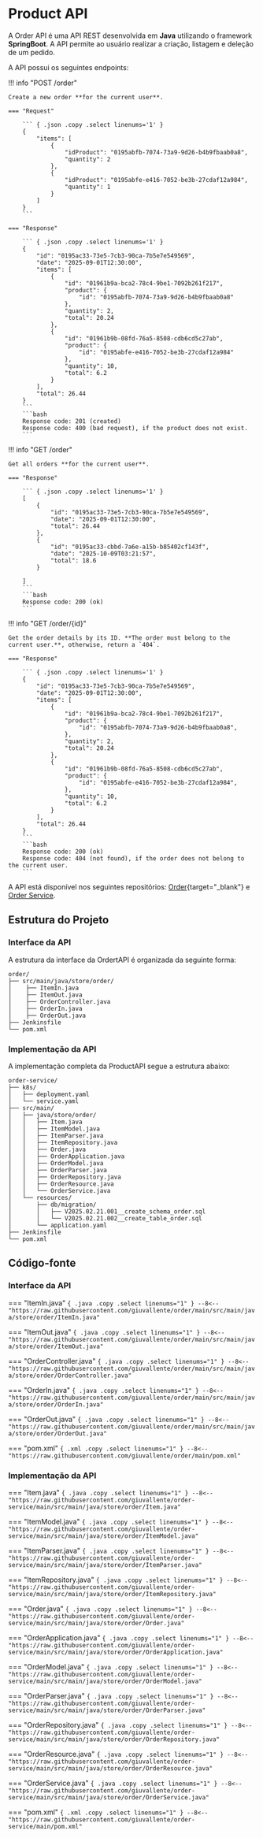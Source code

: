 # Product API

A Order API é uma API REST desenvolvida em **Java** utilizando o framework **SpringBoot**. A API permite ao usuário realizar a criação, listagem e deleção de um pedido. 

A API possui os seguintes endpoints:

!!! info "POST /order"

    Create a new order **for the current user**.

    === "Request"

        ``` { .json .copy .select linenums='1' }
        {
            "items": [
                {
                    "idProduct": "0195abfb-7074-73a9-9d26-b4b9fbaab0a8",
                    "quantity": 2
                },
                {
                    "idProduct": "0195abfe-e416-7052-be3b-27cdaf12a984",
                    "quantity": 1
                }
            ]
        }
        ```

    === "Response"

        ``` { .json .copy .select linenums='1' }
        {
            "id": "0195ac33-73e5-7cb3-90ca-7b5e7e549569",
            "date": "2025-09-01T12:30:00",
            "items": [
                {
                    "id": "01961b9a-bca2-78c4-9be1-7092b261f217",
                    "product": {
                        "id": "0195abfb-7074-73a9-9d26-b4b9fbaab0a8"
                    },
                    "quantity": 2,
                    "total": 20.24
                },
                {
                    "id": "01961b9b-08fd-76a5-8508-cdb6cd5c27ab",
                    "product": {
                        "id": "0195abfe-e416-7052-be3b-27cdaf12a984"
                    },
                    "quantity": 10,
                    "total": 6.2
                }
            ],
            "total": 26.44
        }
        ```
        ```bash
        Response code: 201 (created)
        Response code: 400 (bad request), if the product does not exist.
        ```

!!! info "GET /order"

    Get all orders **for the current user**.

    === "Response"

        ``` { .json .copy .select linenums='1' }
        [
            {
                "id": "0195ac33-73e5-7cb3-90ca-7b5e7e549569",
                "date": "2025-09-01T12:30:00",
                "total": 26.44
            },
            {
                "id": "0195ac33-cbbd-7a6e-a15b-b85402cf143f",
                "date": "2025-10-09T03:21:57",
                "total": 18.6
            }
            
        ]
        ```
        ```bash
        Response code: 200 (ok)
        ```

!!! info "GET /order/{id}"

    Get the order details by its ID. **The order must belong to the current user.**, otherwise, return a `404`.

    === "Response"

        ``` { .json .copy .select linenums='1' }
        {
            "id": "0195ac33-73e5-7cb3-90ca-7b5e7e549569",
            "date": "2025-09-01T12:30:00",
            "items": [
                {
                    "id": "01961b9a-bca2-78c4-9be1-7092b261f217",
                    "product": {
                        "id": "0195abfb-7074-73a9-9d26-b4b9fbaab0a8",
                    },
                    "quantity": 2,
                    "total": 20.24
                },
                {
                    "id": "01961b9b-08fd-76a5-8508-cdb6cd5c27ab",
                    "product": {
                        "id": "0195abfe-e416-7052-be3b-27cdaf12a984",
                    },
                    "quantity": 10,
                    "total": 6.2
                }
            ],
            "total": 26.44
        }
        ```
        ```bash
        Response code: 200 (ok)
        Response code: 404 (not found), if the order does not belong to the current user.
        ```

A API está disponível nos seguintes repositórios: [Order](https://github.com/giuvallente/order){target="_blank"} e [Order Service](https://github.com/giuvallente/order-service).

## Estrutura do Projeto 

### Interface da API

A estrutura da interface da OrdertAPI é organizada da seguinte forma:

```
order/
├── src/main/java/store/order/
│    ├── ItemIn.java
│    ├── ItemOut.java
│    ├── OrderController.java
│    ├── OrderIn.java
│    ├── OrderOut.java
├── Jenkinsfile
└── pom.xml
```

### Implementação da API

A implementação completa da ProductAPI segue a estrutura abaixo:

```
order-service/
├── k8s/
│   ├── deployment.yaml
│   └── service.yaml
├── src/main/
│   ├── java/store/order/
│   │   ├── Item.java
│   │   ├── ItemModel.java
│   │   ├── ItemParser.java
│   │   ├── ItemRepository.java
│   │   ├── Order.java
│   │   ├── OrderApplication.java
│   │   ├── OrderModel.java
│   │   ├── OrderParser.java
│   │   ├── OrderRepository.java
│   │   ├── OrderResource.java
│   │   └── OrderService.java
│   └── resources/
│       ├── db/migration/
│       │   ├── V2025.02.21.001__create_schema_order.sql
│       │   └── V2025.02.21.002__create_table_order.sql
│       └── application.yaml
├── Jenkinsfile
└── pom.xml

```

## Código-fonte

### Interface da API

=== "ItemIn.java"
    ``` { .java .copy .select linenums="1" }
    --8<-- "https://raw.githubusercontent.com/giuvallente/order/main/src/main/java/store/order/ItemIn.java"
    ```

=== "ItemOut.java"
    ``` { .java .copy .select linenums="1" }
    --8<-- "https://raw.githubusercontent.com/giuvallente/order/main/src/main/java/store/order/ItemOut.java"
    ```

=== "OrderController.java"
    ``` { .java .copy .select linenums="1" }
    --8<-- "https://raw.githubusercontent.com/giuvallente/order/main/src/main/java/store/order/OrderController.java"
    ```

=== "OrderIn.java"
    ``` { .java .copy .select linenums="1" }
    --8<-- "https://raw.githubusercontent.com/giuvallente/order/main/src/main/java/store/order/OrderIn.java"    
    ```

=== "OrderOut.java"
    ``` { .java .copy .select linenums="1" }
    --8<-- "https://raw.githubusercontent.com/giuvallente/order/main/src/main/java/store/order/OrderOut.java"
    ```

=== "pom.xml"
    ``` { .xml .copy .select linenums="1" }
    --8<-- "https://raw.githubusercontent.com/giuvallente/order/main/pom.xml"
    ```

### Implementação da API

=== "Item.java"
    ``` { .java .copy .select linenums="1" }
    --8<-- "https://raw.githubusercontent.com/giuvallente/order-service/main/src/main/java/store/order/Item.java"
    ```

=== "ItemModel.java"
    ``` { .java .copy .select linenums="1" }
    --8<-- "https://raw.githubusercontent.com/giuvallente/order-service/main/src/main/java/store/order/ItemModel.java"
    ```

=== "ItemParser.java"
    ``` { .java .copy .select linenums="1" }
    --8<-- "https://raw.githubusercontent.com/giuvallente/order-service/main/src/main/java/store/order/ItemParser.java"
    ```

=== "ItemRepository.java"
    ``` { .java .copy .select linenums="1" }
    --8<-- "https://raw.githubusercontent.com/giuvallente/order-service/main/src/main/java/store/order/ItemRepository.java"
    ```

=== "Order.java"
    ``` { .java .copy .select linenums="1" }
    --8<-- "https://raw.githubusercontent.com/giuvallente/order-service/main/src/main/java/store/order/Order.java"
    ```

=== "OrderApplication.java"
    ``` { .java .copy .select linenums="1" }
    --8<-- "https://raw.githubusercontent.com/giuvallente/order-service/main/src/main/java/store/order/OrderApplication.java"    
    ```

=== "OrderModel.java"
    ``` { .java .copy .select linenums="1" }
    --8<-- "https://raw.githubusercontent.com/giuvallente/order-service/main/src/main/java/store/order/OrderModel.java"
    ```

=== "OrderParser.java"
    ``` { .java .copy .select linenums="1" }
    --8<-- "https://raw.githubusercontent.com/giuvallente/order-service/main/src/main/java/store/order/OrderParser.java"
    ```

=== "OrderRepository.java"
    ``` { .java .copy .select linenums="1" }
    --8<-- "https://raw.githubusercontent.com/giuvallente/order-service/main/src/main/java/store/order/OrderRepository.java"
    ```

=== "OrderResource.java"
    ``` { .java .copy .select linenums="1" }
    --8<-- "https://raw.githubusercontent.com/giuvallente/order-service/main/src/main/java/store/order/OrderResource.java"
    ```

=== "OrderService.java"
    ``` { .java .copy .select linenums="1" }
    --8<-- "https://raw.githubusercontent.com/giuvallente/order-service/main/src/main/java/store/order/OrderService.java"
    ```

=== "pom.xml"
    ``` { .xml .copy .select linenums="1" }
    --8<-- "https://raw.githubusercontent.com/giuvallente/order-service/main/pom.xml"
    ```